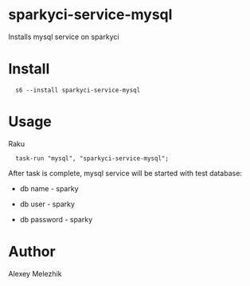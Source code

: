 # sparkyci-service-mysql

Installs mysql service on sparkyci

# Install

      s6 --install sparkyci-service-mysql

# Usage

Raku

      task-run "mysql", "sparkyci-service-mysql";

After task is complete, mysql service will be started with test database:

* db name - sparky

* db user - sparky

* db password - sparky


# Author

Alexey Melezhik
